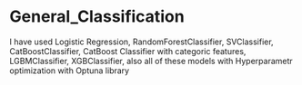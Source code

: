 # General_Classification
I have used Logistic Regression, RandomForestClassifier, SVClassifier, CatBoostClassifier, CatBoost Classifier with categoric features, LGBMClassifier, XGBClassifier, also all of these models with Hyperparametr optimization with Optuna library
